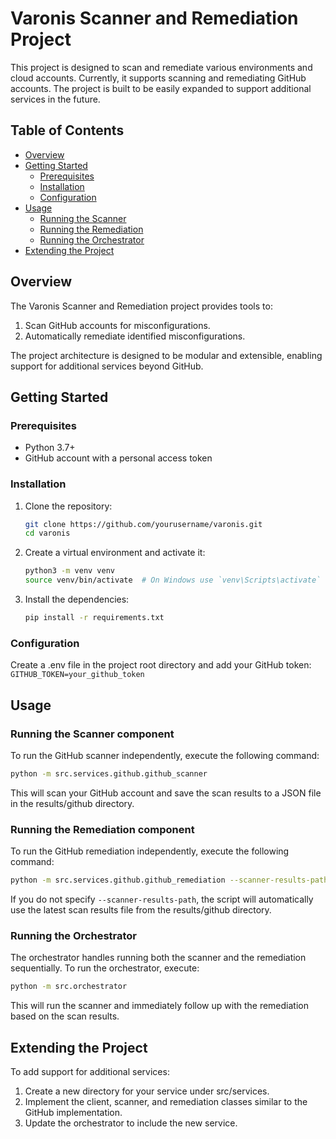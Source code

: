 # Varonis Scanner and Remediation Project

This project is designed to scan and remediate various environments and cloud accounts. Currently, it supports scanning and remediating GitHub accounts. The project is built to be easily expanded to support additional services in the future.

## Table of Contents

- [Overview](#overview)
- [Getting Started](#getting-started)
  - [Prerequisites](#prerequisites)
  - [Installation](#installation)
  - [Configuration](#configuration)
- [Usage](#usage)
  - [Running the Scanner](#running-the-scanner)
  - [Running the Remediation](#running-the-remediation)
  - [Running the Orchestrator](#running-the-orchestrator)
- [Extending the Project](#extending-the-project)

## Overview

The Varonis Scanner and Remediation project provides tools to:

1. Scan GitHub accounts for misconfigurations.
2. Automatically remediate identified misconfigurations.

The project architecture is designed to be modular and extensible, enabling support for additional services beyond GitHub.


## Getting Started

### Prerequisites

- Python 3.7+
- GitHub account with a personal access token

### Installation

1. Clone the repository:
   ```bash
   git clone https://github.com/yourusername/varonis.git
   cd varonis
    ```
2. Create a virtual environment and activate it:
    ```bash
    python3 -m venv venv
    source venv/bin/activate  # On Windows use `venv\Scripts\activate`
   ```
3. Install the dependencies:
    ```bash
    pip install -r requirements.txt
    ```
   
### Configuration

Create a .env file in the project root directory and add your GitHub token:
    ```
    GITHUB_TOKEN=your_github_token
    ```

## Usage
### Running the Scanner component
To run the GitHub scanner independently, execute the following command:

```bash
python -m src.services.github.github_scanner
```
This will scan your GitHub account and save the scan results to a JSON file in the results/github directory.

### Running the Remediation component
To run the GitHub remediation independently, execute the following command:

```bash
python -m src.services.github.github_remediation --scanner-results-path path/to/your/scanner_results.json
```

If you do not specify `--scanner-results-path`, the script will automatically use the latest scan results file from the results/github directory.

### Running the Orchestrator
The orchestrator handles running both the scanner and the remediation sequentially. To run the orchestrator, execute:

```bash
python -m src.orchestrator
```
This will run the scanner and immediately follow up with the remediation based on the scan results.

## Extending the Project
To add support for additional services:

1. Create a new directory for your service under src/services.
2. Implement the client, scanner, and remediation classes similar to the GitHub implementation.
3. Update the orchestrator to include the new service.
